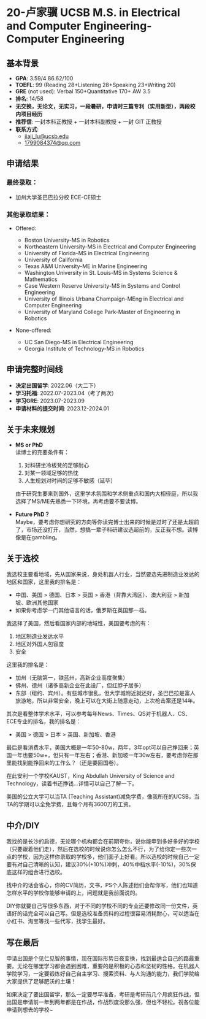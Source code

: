 # 20-卢家骥 UCSB M.S. in Electrical and Computer Engineering-Computer Engineering

## 基本背景

- **GPA**: 3.59/4    86.62/100
- **TOEFL**: 99 (Reading 28+Listening 28+Speaking 23+Writing 20)
- **GRE** (not used): Verbal 150+Quantitative 170+ AW 3.5
- **排名**: 14/58
- **无交换，无论文，无实习，一段暑研，申请时三篇专利（实用新型），两段校内项目经历**
- **推荐信**: 一封本科正教授 + 一封本科副教授 + 一封 GIT 正教授
- **联系方式**:
  - jiaji_lu@ucsb.edu
  - 1799084374@qq.com

## 申请结果

### 最终录取：
- 加州大学圣巴巴拉分校 ECE-CE硕士

### 其他录取结果：
- Offered:
  - Boston University-MS in Robotics
  - Northeastern University-MS in Electrical and Computer Engineering
  - University of Florida-MS in Electrical Engineering
  - University of California
  - Texas A&M University-ME in Marine Engineering
  - Washington University in St. Louis-MS in Systems Science & Mathematics
  - Case Western Reserve University-MS in Systems and Control Engineering
  - University of Illinois Urbana Champaign-MEng in Electrical and Computer Engineering
  - University of Maryland College Park-Master of Engineering in Robotics

- None-offered:
  - UC San Diego-MS in Electrical Engineering
  - Georgia Institute of Technology-MS in Robotics

## 申请完整时间线

- **决定出国留学**: 2022.06（大二下）
- **学习托福**: 2022.07-2023.04（考了两次）
- **学习GRE**: 2023.07-2023.09
- **申请材料的提交时间**: 2023.12-2024.01

## 关于未来规划

- **MS or PhD**  
  读博士的充要条件有：  
  1. 对科研坐冷板凳的足够耐心  
  2. 对某一领域足够的热忱  
  3. 人生规划对时间的足够不敏感（延毕）

  由于研究生要来到国外，这里学术氛围和学术侧重点和国内大相径庭，所以我选择了MS/ME先熟悉一下环境，再考虑要不要读博。

- **Future PhD？**  
  Maybe，要考虑你想研究的方向等你读完博士出来的时候是过时了还是太超前了，市场还没打开，当然，想搞一辈子科研建议选超前的，反正我不想。读博像是在gambling。

## 关于选校

我选校主要看地域，先从国家来说，身处机器人行业，当然要选先进制造业发达的地区和国家，这里我的排名是：
- 中国、美国 > 德国、日本 > 英国 > 香港（背靠大湾区）、澳大利亚 > 新加坡、欧洲其他国家
- 如果你考虑学一门其他语言的话，俄罗斯在英国那一档。

我选择了美国，然后看国家内部的地域性，美国要考虑的有：
1. 地区制造业发达水平
2. 地区对外国人包容度
3. 安全

这里我的排名是：
- 加州（无脑第一，铁蓝州，高新企业高度聚集）
- 佛州、德州（诸多高新企业在此设厂，但红脖子居多）
- 东部（纽约、宾州）。有些城市很乱，但大学城附近就还好，圣巴巴拉是富人旅游地，所以非常安全，晚上可以在大街上随意走动，上次枪击案还是14年。

其次是看整体学术水平，可以参考每年News、Times、QS对于机器人、CS、ECE专业的排名，我的排名是：
- 美国 > 德国 > 日本 > 英国、新加坡、香港

最后是看消费水平，美国大概是一年50-80w，两年，3年opt可以自己挣回来；英国一年也要50w+，但只有一年左右；香港、新加坡一年30w左右，要考虑你在那里能找到能挣回来的工作么？（还是要回国卷）。

在此安利一个学校KAUST，King Abdullah University of Science and Technology，读着书还挣钱...详情可以自己了解一下。

美国的公立大学可以当TA (Teaching Assistant)减免学费，像我所在的UCSB，当TA的学期可以全免学费，且每个月有3600刀的工资。

## 中介/DIY

我找的是长沙的启德，无论哪个机构都会在前期夸你，说你能申到多好多好的学校（只要跟着他们走），然后在选校的时候说你怎么怎么不行，为了给你定一些次一点的学校，因为这样你录取的学校多，他们面子上好看。所以选校的时候自己一定要有对自己清晰的认知，建议30%(+10%)冲刺，40%中档水平(-10%)，30%保底这样的组合进行选校。

找中介的话会省心，你的CV简历，文书，PS个人陈述他们会帮你写，他们也知道怎样水平的学校你能够申请的上，问题就是我前面说的。

DIY你就要自己写很多东西，对于不同的学校不同的专业还要修改同一份文件，英语好的话完全可以自己写。但是选校准备资料的过程很容易消耗耐心，可以适当在小红书、淘宝等找一些代写，找学生最好。

## 写在最后

申请出国是个见仁见智的事情，现在国际形势日夜变换，找到最适合自己的路最重要。无论在哪里学习都会遇到困难，重要的是积极的心态和坚韧的性格。在机器人学院学习，一定要锻炼好自己自主学习、搜索资料、与人沟通的能力，我们学院给大家提供了足够肥沃的土壤！

如果决定了要出国留学，那么一定要尽早准备，考研是考研前几个月疯狂作战，但出国是申请前一年到两年都是在作战，作战烈度没那么强，但也不轻松。祝各位能申请到想去的学校~
